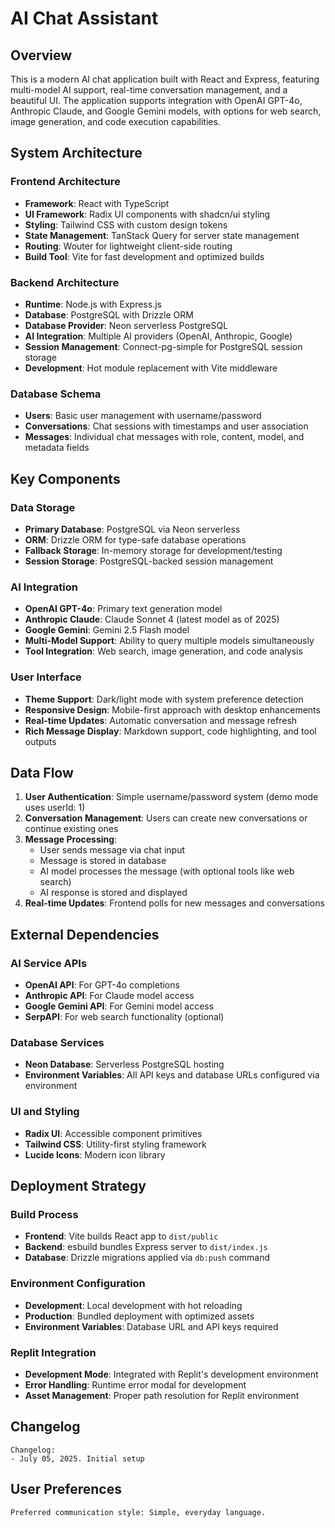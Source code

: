 # AI Chat Assistant

## Overview

This is a modern AI chat application built with React and Express, featuring multi-model AI support, real-time conversation management, and a beautiful UI. The application supports integration with OpenAI GPT-4o, Anthropic Claude, and Google Gemini models, with options for web search, image generation, and code execution capabilities.

## System Architecture

### Frontend Architecture
- **Framework**: React with TypeScript
- **UI Framework**: Radix UI components with shadcn/ui styling
- **Styling**: Tailwind CSS with custom design tokens
- **State Management**: TanStack Query for server state management
- **Routing**: Wouter for lightweight client-side routing
- **Build Tool**: Vite for fast development and optimized builds

### Backend Architecture
- **Runtime**: Node.js with Express.js
- **Database**: PostgreSQL with Drizzle ORM
- **Database Provider**: Neon serverless PostgreSQL
- **AI Integration**: Multiple AI providers (OpenAI, Anthropic, Google)
- **Session Management**: Connect-pg-simple for PostgreSQL session storage
- **Development**: Hot module replacement with Vite middleware

### Database Schema
- **Users**: Basic user management with username/password
- **Conversations**: Chat sessions with timestamps and user association
- **Messages**: Individual chat messages with role, content, model, and metadata fields

## Key Components

### Data Storage
- **Primary Database**: PostgreSQL via Neon serverless
- **ORM**: Drizzle ORM for type-safe database operations
- **Fallback Storage**: In-memory storage for development/testing
- **Session Storage**: PostgreSQL-backed session management

### AI Integration
- **OpenAI GPT-4o**: Primary text generation model
- **Anthropic Claude**: Claude Sonnet 4 (latest model as of 2025)
- **Google Gemini**: Gemini 2.5 Flash model
- **Multi-Model Support**: Ability to query multiple models simultaneously
- **Tool Integration**: Web search, image generation, and code analysis

### User Interface
- **Theme Support**: Dark/light mode with system preference detection
- **Responsive Design**: Mobile-first approach with desktop enhancements
- **Real-time Updates**: Automatic conversation and message refresh
- **Rich Message Display**: Markdown support, code highlighting, and tool outputs

## Data Flow

1. **User Authentication**: Simple username/password system (demo mode uses userId: 1)
2. **Conversation Management**: Users can create new conversations or continue existing ones
3. **Message Processing**: 
   - User sends message via chat input
   - Message is stored in database
   - AI model processes the message (with optional tools like web search)
   - AI response is stored and displayed
4. **Real-time Updates**: Frontend polls for new messages and conversations

## External Dependencies

### AI Service APIs
- **OpenAI API**: For GPT-4o completions
- **Anthropic API**: For Claude model access
- **Google Gemini API**: For Gemini model access
- **SerpAPI**: For web search functionality (optional)

### Database Services
- **Neon Database**: Serverless PostgreSQL hosting
- **Environment Variables**: All API keys and database URLs configured via environment

### UI and Styling
- **Radix UI**: Accessible component primitives
- **Tailwind CSS**: Utility-first styling framework
- **Lucide Icons**: Modern icon library

## Deployment Strategy

### Build Process
- **Frontend**: Vite builds React app to `dist/public`
- **Backend**: esbuild bundles Express server to `dist/index.js`
- **Database**: Drizzle migrations applied via `db:push` command

### Environment Configuration
- **Development**: Local development with hot reloading
- **Production**: Bundled deployment with optimized assets
- **Environment Variables**: Database URL and API keys required

### Replit Integration
- **Development Mode**: Integrated with Replit's development environment
- **Error Handling**: Runtime error modal for development
- **Asset Management**: Proper path resolution for Replit environment

## Changelog

```
Changelog:
- July 05, 2025. Initial setup
```

## User Preferences

```
Preferred communication style: Simple, everyday language.
```